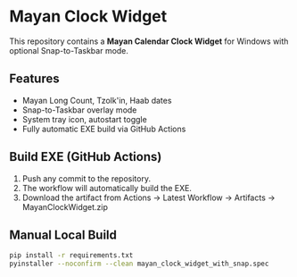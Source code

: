 # Mayan Clock Widget

This repository contains a **Mayan Calendar Clock Widget** for Windows with optional Snap-to-Taskbar mode.

## Features
- Mayan Long Count, Tzolk'in, Haab dates
- Snap-to-Taskbar overlay mode
- System tray icon, autostart toggle
- Fully automatic EXE build via GitHub Actions

## Build EXE (GitHub Actions)
1. Push any commit to the repository.
2. The workflow will automatically build the EXE.
3. Download the artifact from Actions → Latest Workflow → Artifacts → MayanClockWidget.zip

## Manual Local Build
```bash
pip install -r requirements.txt
pyinstaller --noconfirm --clean mayan_clock_widget_with_snap.spec
```
